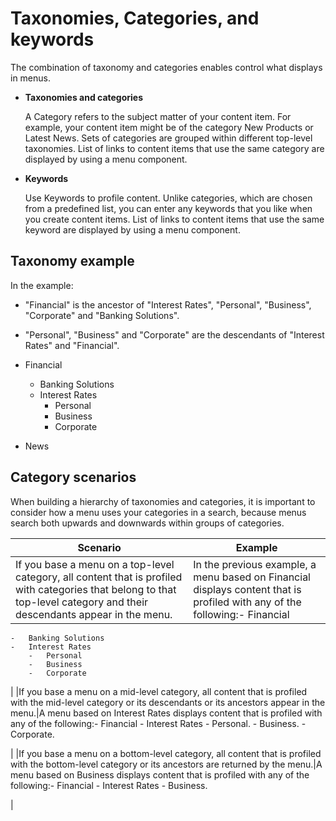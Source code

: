 # Taxonomies, Categories, and keywords

The combination of taxonomy and categories enables control what displays in menus.

-   **Taxonomies and categories**

    A Category refers to the subject matter of your content item. For example, your content item might be of the category New Products or Latest News. Sets of categories are grouped within different top-level taxonomies. List of links to content items that use the same category are displayed by using a menu component.

-   **Keywords**

    Use Keywords to profile content. Unlike categories, which are chosen from a predefined list, you can enter any keywords that you like when you create content items. List of links to content items that use the same keyword are displayed by using a menu component.


## Taxonomy example

In the example:

-   "Financial" is the ancestor of "Interest Rates", "Personal", "Business", "Corporate" and "Banking Solutions".

-   "Personal", "Business" and "Corporate" are the descendants of "Interest Rates" and "Financial".


-   Financial
    -   Banking Solutions
    -   Interest Rates
        -   Personal
        -   Business
        -   Corporate
-   News

## Category scenarios

When building a hierarchy of taxonomies and categories, it is important to consider how a menu uses your categories in a search, because menus search both upwards and downwards within groups of categories.

|Scenario|Example|
|--------|-------|
|If you base a menu on a top-level category, all content that is profiled with categories that belong to that top-level category and their descendants appear in the menu.|In the previous example, a menu based on Financial displays content that is profiled with any of the following:-   Financial
    -   Banking Solutions
    -   Interest Rates
        -   Personal
        -   Business
        -   Corporate

|
|If you base a menu on a mid-level category, all content that is profiled with the mid-level category or its descendants or its ancestors appear in the menu.|A menu based on Interest Rates displays content that is profiled with any of the following:-   Financial
    -   Interest Rates
        -   Personal.
        -   Business.
        -   Corporate.

|
|If you base a menu on a bottom-level category, all content that is profiled with the bottom-level category or its ancestors are returned by the menu.|A menu based on Business displays content that is profiled with any of the following:-   Financial
    -   Interest Rates
        -   Business.

|


